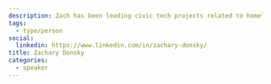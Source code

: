 ```yaml
---
description: Zach has been leading civic tech projects related to homelessness and housing for years, including [Chalmers Cards](https://www.chalmerscards.com/) and [Open Shelter Space](https://openshelter.space/).
tags:
  - type/person
social:
  linkedin: https://www.linkedin.com/in/zachary-donsky/
title: Zachary Donsky
categories:
  - speaker
---
```

